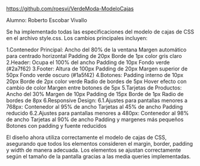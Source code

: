 https://github.com/roesvi/VerdeModa-ModeloCajas

Alumno: Roberto Escobar Vivallo

Se ha implementado todas las especificaciones del modelo de cajas de CSS en el archivo style.css. Los cambios principales incluyen:

1.Contenedor Principal:
Ancho del 80% de la ventana
Margen automático para centrado horizontal
Padding de 20px
Borde de 1px color gris claro
2.Header:
Ocupa el 100% del ancho
Padding de 10px
Fondo verde (#2a7f62)
3.Footer:
Altura de 100px
Padding de 20px
Margen superior de 50px
Fondo verde oscuro (#1a5f42)
4.Botones:
Padding interno de 10px 20px
Borde de 2px color verde
Radio de bordes de 5px
Hover efecto con cambio de color
Margen entre botones de 5px
5.Tarjetas de Productos:
Ancho del 30%
Margen de 10px
Padding de 15px
Borde de 1px
Radio de bordes de 8px
6.Responsive Design:
6.1.Ajustes para pantallas menores a 768px:
Contenedor al 95% de ancho
Tarjetas al 45% de ancho
Padding reducido
6.2.Ajustes para pantallas menores a 480px:
Contenedor al 98% de ancho
Tarjetas al 90% de ancho
Padding y margenes más pequeños
Botones con padding y fuente reducidos

El diseño ahora utiliza correctamente el modelo de cajas de CSS, asegurando que todos los elementos consideren el margin, border, padding y width de manera adecuada. Los elementos se ajustan correctamente según el tamaño de la pantalla gracias a las media queries implementadas.
